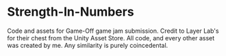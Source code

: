 # Strength-In-Numbers
Code and assets for Game-Off game jam submission. 
Credit to Layer Lab's for their chest from the Unity Asset Store. 
All code, and every other asset was created by me.  Any similarity is purely coincedental. 
